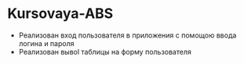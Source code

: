 # Kursovaya-ABS
* Реализован вход пользователя в приложения с помощою ввода логина и пароля
* Реализован вывоl таблицы на форму пользователя

